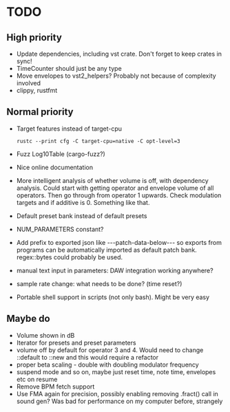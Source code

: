 # TODO

## High priority

* Update dependencies, including vst crate. Don't forget to keep crates
  in sync!
* TimeCounter should just be any type
* Move envelopes to vst2_helpers? Probably not because of complexity involved
* clippy, rustfmt

## Normal priority

* Target features instead of target-cpu

    `rustc --print cfg -C target-cpu=native -C opt-level=3`

* Fuzz Log10Table (cargo-fuzz?)
* Nice online documentation
* More intelligent analysis of whether volume is off, with dependency analysis.
  Could start with getting operator and envelope volume of all operators. Then
  go through from operator 1 upwards. Check modulation targets and if additive
  is 0. Something like that.
* Default preset bank instead of default presets
* NUM_PARAMETERS constant?
* Add prefix to exported json like ---patch-data-below--- so exports from
  programs can be automatically imported as default patch bank. regex::bytes
  could probably be used.
* manual text input in parameters: DAW integration working anywhere?
* sample rate change: what needs to be done? (time reset?)
* Portable shell support in scripts (not only bash). Might be very easy

## Maybe do

* Volume shown in dB
* Iterator for presets and preset parameters
* volume off by default for operator 3 and 4. Would need to change ::default to ::new and this would require a refactor
* proper beta scaling - double with doubling modulator frequency
* suspend mode and so on, maybe just reset time, note time, envelopes etc on resume
* Remove BPM fetch support
* Use FMA again for precision, possibly enabling removing .fract() call
  in sound gen? Was bad for performance on my computer before, strangely